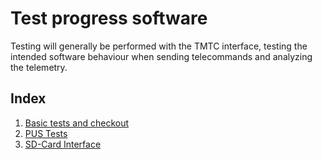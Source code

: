 # Test progress software

Testing will generally be performed with the TMTC interface, testing
the intended software behaviour when sending telecommands and analyzing
the telemetry.

## Index

1. [Basic tests and checkout](test/basic/basic-checkout.md#top)
2. [PUS Tests](test/pus/pus-test.md#top)
1. [SD-Card Interface](test/sd/sd-test.md#top)
